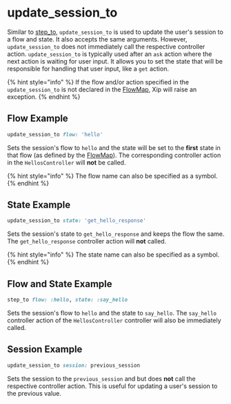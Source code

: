 # update\_session\_to

Similar to [step\_to](step_to.md), `update_session_to` is used to update the user's session to a flow and state. It also accepts the same arguments. However, `update_session_to` does not immediately call the respective controller action. `update_session_to` is typically used after an `ask` action where the next action is waiting for user input. It allows you to set the state that will be responsible for handling that user input, like a `get` action.

{% hint style="info" %}
If the flow and/or action specified in the `update_session_to` is not declared in the [FlowMap](../../flows/flowmap.md), Xip will raise an exception.
{% endhint %}

## Flow Example

```ruby
update_session_to flow: 'hello'
```

Sets the session's flow to `hello` and the state will be set to the **first** state in that flow \(as defined by the [FlowMap](../../flows/flowmap.md)\). The corresponding controller action in the `HellosController` will **not** be called.

{% hint style="info" %}
The flow name can also be specified as a symbol.
{% endhint %}

## State Example

```ruby
update_session_to state: 'get_hello_response'
```

Sets the session's state to `get_hello_response` and keeps the flow the same. The `get_hello_response` controller action will **not** called.

{% hint style="info" %}
The state name can also be specified as a symbol.
{% endhint %}

## Flow and State Example

```ruby
step_to flow: :hello, state: :say_hello
```

Sets the session's flow to `hello` and the state to `say_hello`. The `say_hello` controller action of the `HellosController` controller will also be immediately called.

## Session Example

```ruby
update_session_to session: previous_session
```

Sets the session to the `previous_session` and but does **not** call the respective controller action. This is useful for updating a user's session to the previous value.

